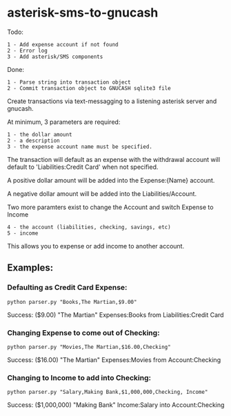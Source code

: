 # asterisk-sms-to-gnucash
Todo:

    1 - Add expense account if not found
    2 - Error log
    3 - Add asterisk/SMS components

Done:

    1 - Parse string into transaction object
    2 - Commit transaction object to GNUCASH sqlite3 file 

Create transactions via text-messagging to a listening asterisk server and gnucash.

At minimum, 3 parameters are required:

    1 - the dollar amount
    2 - a description
    3 - the expense account name must be specified. 
The transaction will default as an expense with the withdrawal account will default to 'Liabilities:Credit Card' when not specified.

A positive dollar amount will be added into the Expense:{Name} account.

A negative dollar amount will be added into the Liabilities/Account.

Two more paramters exist to change the Account and switch Expense to Income

    4 - the account (liabilities, checking, savings, etc)
    5 - income

This allows you to expense or add income to another account. 

## Examples: 
### Defaulting as Credit Card Expense:
```python parser.py "Books,The Martian,$9.00"```

Success:  ($9.00) "The Martian" Expenses:Books from Liabilities:Credit Card

### Changing Expense to come out of Checking:
```python parser.py "Movies,The Martian,$16.00,Checking"```

Success:  ($16.00) "The Martian" Expenses:Movies from Account:Checking

### Changing to Income to add into Checking:
```python parser.py "Salary,Making Bank,$1,000,000,Checking, Income"```

Success:  ($1,000,000) "Making Bank" Income:Salary into Account:Checking
